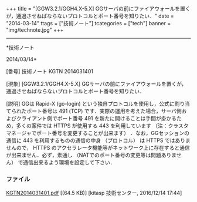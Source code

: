 ﻿+++
title = "[GGW3.2.1/GGH4.X-5.X] GGサーバの前にファイアウォールを置くが，通過させねばならないプロトコルとポート番号を知りたい．"
date = "2014-03-14"
ttags = ["技術ノート"]
tcategories = ["tech"]
banner = "img/technote.jpg"
+++

-----------------------------------------------------------------------------------------------------------------------------

*技術ノート

2014/03/14*


[番号]
技術ノート KGTN 2014031401

[現象]
[GGW3.2.1/GGH4.X-5.X]
GGサーバの前にファイアウォールを置くが，通過させねばならないプロトコルとポート番号を知りたい．

[説明]
GGは Rapid-X (go-login)
という独自プロトコルを使用し，公式に割り当てられたポート番号は 491 (TCP)
です．実際の運用を考えた場合，サーバ側およびクライアント側でポート番号
491 を新たに開けることは手間が掛かるため，多くの案件では HTTPS
が使用する 443 を利用しています
（注：クラスタマネージャでポート番号を変更することが出来ます）
．なお，GGセッションの通信に 443 を利用するものの通信の中身
（プロトコル） は HTTPS ではありませんので， HTTPS
のアクセラレータ機能等がネットワーク上に存在すると通信が出来ません．必ず，素通し
（NATでのポート番号の変更等は問題ありません）
で通信出来るよう環境を設定して下さい．


### ファイル

 
 


[KGTN2014031401.pdf](http://techreport.kitasp.net/attachments/download/3181/KGTN2014031401.pdf)
 [(64.5 KB)] [kitasp 技術センター, 2016/12/14
17:44]


 


 

